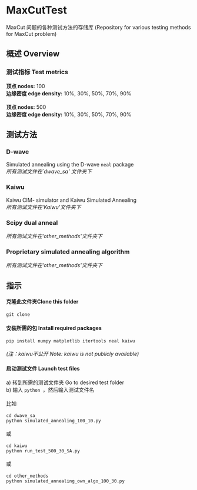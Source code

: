 # MaxCutTest
 MaxCut 问题的各种测试方法的存储库 (Repository for various testing methods for MaxCut problem)

<h2> 概述 Overview </h2>
<h3>测试指标 Test metrics</h3>
 
 
 <b>顶点 nodes:</b> 100
 <br>
 <b>边缘密度 edge density:</b> 10%, 30%, 50%, 70%, 90%
 <br><br>
 <b>顶点 nodes:</b> 500
 <br>
 <b>边缘密度 edge density:</b> 10%, 30%, 50%, 70%, 90%
 
 
<h2>测试方法 </h2>
<h3>D-wave </h3>
Simulated annealing using the D-wave <code>neal</code> package<br>
<em>所有测试文件在`dwave_sa' 文件夹下   </em> 
<br>
<https://github.com/dwavesystems/dwave-neal>

<h3>Kaiwu </h3>
Kaiwu CIM- simulator and Kaiwu Simulated Annealing  <br>
<em>所有测试文件在‘Kaiwu'文件夹下  </em> 

<h3> Scipy dual anneal </h3>
<em> 所有测试文件在‘other_methods'文件夹下  </em> 
<br>
<https://docs.scipy.org/doc/scipy/reference/generated/scipy.optimize.dual_annealing.html>
<h3> Proprietary simulated annealing algorithm </h3>
<em> 所有测试文件在‘other_methods'文件夹下  </em> 

 <h2>指示 </h2>
 <h4>克隆此文件夹Clone this folder</h4>
   <code>git clone</code>  

<h4>安装所需的包 Install required packages </h4>
  <code>pip install numpy matplotlib itertools neal kaiwu</code> <br><br>
 <em> (注：kaiwu不公开 Note: kaiwu is not publicly available)</em>
  <h4>启动测试文件 Launch test files</h4>
  a) 转到所需的测试文件夹 Go to desired test folder <br>
 b) 输入 <code>python </code>，然后输入测试文件名  <br>
<br>
比如 <br><br> 
<code>cd dwave_sa</code><br>
<code>python simulated_annealing_100_10.py</code>
<br><br>
或
<br><br>
<code>cd kaiwu</code><br>
<code>python run_test_500_30_SA.py</code>
<br><br>
或
<br><br>
<code>cd other_methods</code><br>
<code>python simulated_annealing_own_algo_100_30.py</code>
